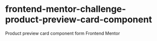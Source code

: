 # frontend-mentor-challenge-product-preview-card-component
Product preview card component form Frontend Mentor
